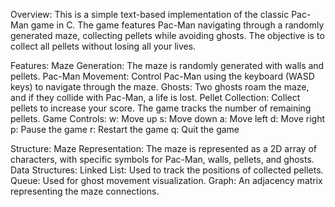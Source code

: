 Overview:
This is a simple text-based implementation of the classic Pac-Man game in C. The game features Pac-Man navigating through a randomly generated maze, collecting pellets while avoiding ghosts. The objective is to collect all pellets without losing all your lives.

Features:
Maze Generation: The maze is randomly generated with walls and pellets.
Pac-Man Movement: Control Pac-Man using the keyboard (WASD keys) to navigate through the maze.
Ghosts: Two ghosts roam the maze, and if they collide with Pac-Man, a life is lost.
Pellet Collection: Collect pellets to increase your score. The game tracks the number of remaining pellets.
Game Controls:
w: Move up
s: Move down
a: Move left
d: Move right
p: Pause the game
r: Restart the game
q: Quit the game

Structure:
Maze Representation: The maze is represented as a 2D array of characters, with specific symbols for Pac-Man, walls, pellets, and ghosts.
Data Structures:
Linked List: Used to track the positions of collected pellets.
Queue: Used for ghost movement visualization.
Graph: An adjacency matrix representing the maze connections.
